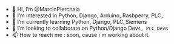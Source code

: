 - 👋 Hi, I’m @MarcinPierchala
- 👀 I’m interested in Python, Django, Arduino, Rasbperry, PLC, 
- 🌱 I’m currently learning Python, Django, PLC_Siemens
- 💞️ I’m looking to collaborate on Python/Django Dev`s, PLC Dev`s
- 📫 How to reach me : soon, cause i`m working about it.

<!---
MarcinPierchala/MarcinPierchala is a ✨ special ✨ repository because its `README.md` (this file) appears on your GitHub profile.
You can click the Preview link to take a look at your changes.
--->

